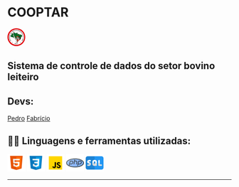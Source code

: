 # COOPTAR

[<img src="img/mst.png" width="40" height="40" style="border-radius:50%">](https://mst.org.br/)

## Sistema de controle de dados do setor bovino leiteiro  

## Devs:

<a href="https://github.com/pedro-lill" target="_blank">Pedro</a>
<a href="https://github.com/fabricioromanii" target="_blank">Fabrício</a>

 <h2>👨‍💻 Linguagens e ferramentas utilizadas:</h2>

[<img src="imgReadme/html.png" width="40" height="40" title="HTML5" alt=HTML5>](https://developer.mozilla.org/pt-BR/docs/Web/HTML)
[<img src="imgReadme/css.png" width="40" height="40" title="CSS3" alt=CSS >](https://www.w3schools.com/css/)
[<img src="imgReadme/js.png" width="40" height="40" title="Java Script" alt=JS>](https://developer.mozilla.org/pt-BR/docs/Web/JavaScript)
[<img src="imgReadme/php.png" width="40" height="40" title="Java Script" alt=JS>](https://developer.mozilla.org/pt-BR/docs/Web/JavaScript)
[<img src="imgReadme/sql.png" width="40" height="40" title="Java Script" alt=JS>](https://developer.mozilla.org/pt-BR/docs/Web/JavaScript)

<hr>